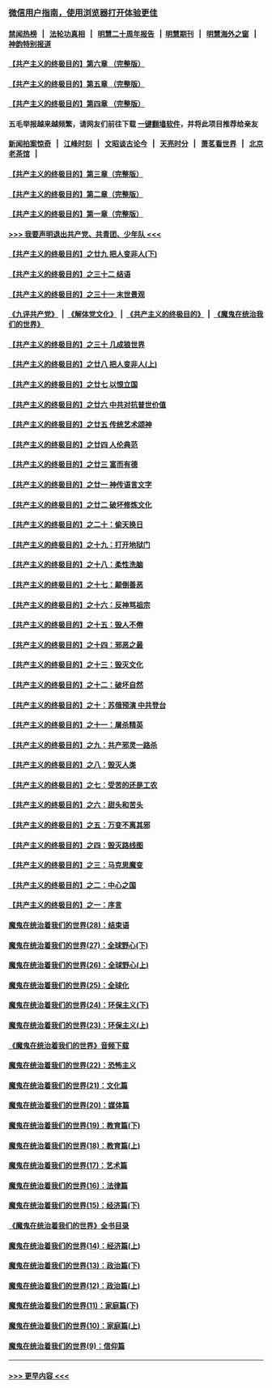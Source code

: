 ### [微信用户指南，使用浏览器打开体验更佳](https://github.com/gfw-breaker/banned-news1/blob/master/indexes/wechat-guide.md?t=0)
#### [禁闻热榜](热点新闻.md?t=0)  &nbsp;&nbsp;|&nbsp;&nbsp; [法轮功真相](https://github.com/gfw-breaker/truth/blob/master/README.md?t=0) &nbsp;&nbsp;|&nbsp;&nbsp; [明慧二十周年报告](https://github.com/gfw-breaker/mh-reports/blob/master/README.md?t=0) &nbsp;&nbsp;|&nbsp;&nbsp;[明慧期刊](https://github.com/gfw-breaker/mh-qikan) &nbsp;&nbsp;|&nbsp;&nbsp; [明慧海外之窗](https://github.com/gfw-breaker/mh-news/blob/master/README.md?t=0) &nbsp;&nbsp;|&nbsp;&nbsp; [神韵特别报道](https://github.com/gfw-breaker/mh-news/blob/master/shenyun.md?t=0)
#### [【共产主义的终极目的】第六章 （完整版）](../pages/nsc422/n11428913.md?t=02071511) 
#### [【共产主义的终极目的】第五章 （完整版）](../pages/nsc422/n11428912.md?t=02071511) 
#### [【共产主义的终极目的】第四章 （完整版）](../pages/nsc422/n11428907.md?t=02071511) 
#### 五毛举报越来越频繁，请网友们前往下载 [一键翻墙软件](https://github.com/gfw-breaker/ssr-accounts)，并将此项目推荐给亲友
#### [新闻拍案惊奇](https://github.com/gfw-breaker/banned-news1/blob/master/pages/link4.md) &nbsp;&nbsp;|&nbsp;&nbsp; [江峰时刻](https://github.com/gfw-breaker/banned-news1/blob/master/pages/link4.md) &nbsp;&nbsp;|&nbsp;&nbsp; [文昭谈古论今](https://github.com/gfw-breaker/banned-news1/blob/master/pages/link4.md) &nbsp;&nbsp;|&nbsp;&nbsp; [天亮时分](https://github.com/gfw-breaker/banned-news1/blob/master/pages/link4.md) &nbsp;&nbsp;|&nbsp;&nbsp; [萧茗看世界](https://github.com/gfw-breaker/banned-news1/blob/master/pages/link4.md) &nbsp;&nbsp;|&nbsp;&nbsp; [北京老茶馆](https://github.com/gfw-breaker/banned-news1/blob/master/pages/link4.md) &nbsp;&nbsp;|&nbsp;&nbsp; 
#### [【共产主义的终极目的】第三章（完整版）](../pages/nsc422/n11428848.md?t=02071511) 
#### [【共产主义的终极目的】第二章（完整版）](../pages/nsc422/n11428831.md?t=02071511) 
#### [【共产主义的终极目的】第一章（完整版）](../pages/nsc422/n11417651.md?t=02071511) 
#### [>>> 我要声明退出共产党、共青团、少年队 <<<](https://github.com/begood0513/goodnews/blob/master/quit/letter.md) 
#### [【共产主义的终极目的】之廿九 把人变非人(下)](../pages/nsc422/n11344140.md?t=02071511) 
#### [【共产主义的终极目的】之三十二 结语](../pages/nsc422/n11360535.md?t=02071511) 
#### [【共产主义的终极目的】之三十一 末世景观](../pages/nsc422/n11351129.md?t=02071511) 
#### [《九评共产党》](https://github.com/begood0513/9ping.md/blob/master/README.md) &nbsp;|&nbsp; [《解体党文化》](../../../../jtdwh.md/blob/master/README.md)  &nbsp;|&nbsp; [《共产主义的终极目的》](../../../../gczydzjmd.md/blob/master/README.md) &nbsp;|&nbsp; [《魔鬼在统治我们的世界》](../../../../mgztzwmdsj.md/blob/master/README.md) 
#### [【共产主义的终极目的】之三十 几成狼世界](../pages/nsc422/n11348280.md?t=02071511) 
#### [【共产主义的终极目的】之廿八 把人变非人(上)](../pages/nsc422/n11340492.md?t=02071511) 
#### [【共产主义的终极目的】之廿七 以恨立国](../pages/nsc422/n11336944.md?t=02071511) 
#### [【共产主义的终极目的】之廿六 中共对抗普世价值](../pages/nsc422/n11324785.md?t=02071511) 
#### [【共产主义的终极目的】之廿五 传统艺术颂神](../pages/nsc422/n11296396.md?t=02071511) 
#### [【共产主义的终极目的】之廿四 人伦典范](../pages/nsc422/n11296397.md?t=02071511) 
#### [【共产主义的终极目的】之廿三 富而有德](../pages/nsc422/n11283598.md?t=02071511) 
#### [【共产主义的终极目的】之廿一 神传语言文字](../pages/nsc422/n11263265.md?t=02071511) 
#### [【共产主义的终极目的】之廿二 破坏修炼文化](../pages/nsc422/n11245728.md?t=02071511) 
#### [【共产主义的终极目的】之二十：偷天换日](../pages/nsc422/n11238846.md?t=02071511) 
#### [【共产主义的终极目的】之十九：打开地狱门](../pages/nsc422/n11206376.md?t=02071511) 
#### [【共产主义的终极目的】之十八：柔性洗脑](../pages/nsc422/n11199994.md?t=02071511) 
#### [【共产主义的终极目的】之十七：颠倒善恶](../pages/nsc422/n11179782.md?t=02071511) 
#### [【共产主义的终极目的】之十六：反神骂祖宗](../pages/nsc422/n11166798.md?t=02071511) 
#### [【共产主义的终极目的】之十五：毁人不倦](../pages/nsc422/n11166792.md?t=02071511) 
#### [【共产主义的终极目的】之十四：邪恶之最](../pages/nsc422/n11150249.md?t=02071511) 
#### [【共产主义的终极目的】之十三：毁灭文化](../pages/nsc422/n11135227.md?t=02071511) 
#### [【共产主义的终极目的】之十二：破坏自然](../pages/nsc422/n11135214.md?t=02071511) 
#### [【共产主义的终极目的】之十：苏俄预演 中共登台](../pages/nsc422/n11118424.md?t=02071511) 
#### [【共产主义的终极目的】之十一：屠杀精英](../pages/nsc422/n11118442.md?t=02071511) 
#### [【共产主义的终极目的】之九：共产邪灵一路杀](../pages/nsc422/n11114139.md?t=02071511) 
#### [【共产主义的终极目的】之八：毁灭人类](../pages/nsc422/n11108503.md?t=02071511) 
#### [【共产主义的终极目的】之七：受苦的还是工农](../pages/nsc422/n11101809.md?t=02071511) 
#### [【共产主义的终极目的】之六：甜头和苦头](../pages/nsc422/n11096971.md?t=02071511) 
#### [【共产主义的终极目的】之五：万变不离其邪](../pages/nsc422/n11091285.md?t=02071511) 
#### [【共产主义的终极目的】之四：毁灭路线图](../pages/nsc422/n11086284.md?t=02071511) 
#### [【共产主义的终极目的】之三：马克思魔变](../pages/nsc422/n11061941.md?t=02071511) 
#### [【共产主义的终极目的】之二：中心之国](../pages/nsc422/n11047728.md?t=02071511) 
#### [【共产主义的终极目的】之一：序言](../pages/nsc422/n11086077.md?t=02071511) 
#### [魔鬼在统治着我们的世界(28)：结束语](../pages/nsc422/n10936246.md?t=02071511) 
#### [魔鬼在统治着我们的世界(27)：全球野心(下)](../pages/nsc422/n10928319.md?t=02071511) 
#### [魔鬼在统治着我们的世界(26)：全球野心(上)](../pages/nsc422/n10900318.md?t=02071511) 
#### [魔鬼在统治着我们的世界(25)：全球化](../pages/nsc422/n10788205.md?t=02071511) 
#### [魔鬼在统治着我们的世界(24)：环保主义(下)](../pages/nsc422/n10695307.md?t=02071511) 
#### [魔鬼在统治着我们的世界(23)：环保主义(上)](../pages/nsc422/n10688613.md?t=02071511) 
#### [《魔鬼在统治着我们的世界》音频下载](../pages/nsc422/n10635553.md?t=02071511) 
#### [魔鬼在统治着我们的世界(22)：恐怖主义](../pages/nsc422/n10614727.md?t=02071511) 
#### [魔鬼在统治着我们的世界(21)：文化篇](../pages/nsc422/n10597706.md?t=02071511) 
#### [魔鬼在统治着我们的世界(20)：媒体篇](../pages/nsc422/n10586579.md?t=02071511) 
#### [魔鬼在统治着我们的世界(19)：教育篇(下)](../pages/nsc422/n10564808.md?t=02071511) 
#### [魔鬼在统治着我们的世界(18)：教育篇(上)](../pages/nsc422/n10526970.md?t=02071511) 
#### [魔鬼在统治着我们的世界(17)：艺术篇](../pages/nsc422/n10499093.md?t=02071511) 
#### [魔鬼在统治着我们的世界(16)：法律篇](../pages/nsc422/n10485969.md?t=02071511) 
#### [魔鬼在统治着我们的世界(15)：经济篇(下)](../pages/nsc422/n10469975.md?t=02071511) 
#### [《魔鬼在统治着我们的世界》全书目录](../pages/nsc422/n10464261.md?t=02071511) 
#### [魔鬼在统治着我们的世界(14)：经济篇(上)](../pages/nsc422/n10457370.md?t=02071511) 
#### [魔鬼在统治着我们的世界(13)：政治篇(下)](../pages/nsc422/n10448270.md?t=02071511) 
#### [魔鬼在统治着我们的世界(12)：政治篇(上)](../pages/nsc422/n10444576.md?t=02071511) 
#### [魔鬼在统治着我们的世界(11)：家庭篇(下)](../pages/nsc422/n10440961.md?t=02071511) 
#### [魔鬼在统治着我们的世界(10)：家庭篇(上)](../pages/nsc422/n10435448.md?t=02071511) 
#### [魔鬼在统治着我们的世界(9)：信仰篇](../pages/nsc422/n10432159.md?t=02071511) 

----
#### [ >>> 更早内容 <<< ](../indexes/nsc422-earlier.md)
